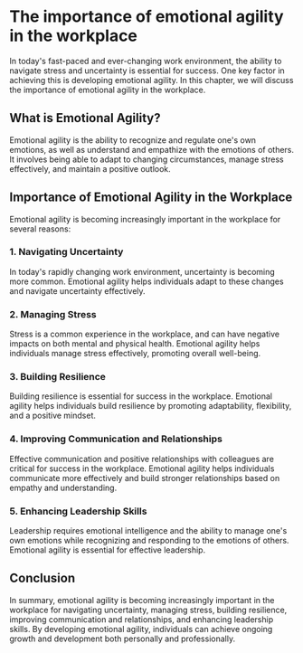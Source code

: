 The importance of emotional agility in the workplace
=============================================================================

In today's fast-paced and ever-changing work environment, the ability to navigate stress and uncertainty is essential for success. One key factor in achieving this is developing emotional agility. In this chapter, we will discuss the importance of emotional agility in the workplace.

What is Emotional Agility?
--------------------------

Emotional agility is the ability to recognize and regulate one's own emotions, as well as understand and empathize with the emotions of others. It involves being able to adapt to changing circumstances, manage stress effectively, and maintain a positive outlook.

Importance of Emotional Agility in the Workplace
------------------------------------------------

Emotional agility is becoming increasingly important in the workplace for several reasons:

### 1. Navigating Uncertainty

In today's rapidly changing work environment, uncertainty is becoming more common. Emotional agility helps individuals adapt to these changes and navigate uncertainty effectively.

### 2. Managing Stress

Stress is a common experience in the workplace, and can have negative impacts on both mental and physical health. Emotional agility helps individuals manage stress effectively, promoting overall well-being.

### 3. Building Resilience

Building resilience is essential for success in the workplace. Emotional agility helps individuals build resilience by promoting adaptability, flexibility, and a positive mindset.

### 4. Improving Communication and Relationships

Effective communication and positive relationships with colleagues are critical for success in the workplace. Emotional agility helps individuals communicate more effectively and build stronger relationships based on empathy and understanding.

### 5. Enhancing Leadership Skills

Leadership requires emotional intelligence and the ability to manage one's own emotions while recognizing and responding to the emotions of others. Emotional agility is essential for effective leadership.

Conclusion
----------

In summary, emotional agility is becoming increasingly important in the workplace for navigating uncertainty, managing stress, building resilience, improving communication and relationships, and enhancing leadership skills. By developing emotional agility, individuals can achieve ongoing growth and development both personally and professionally.
